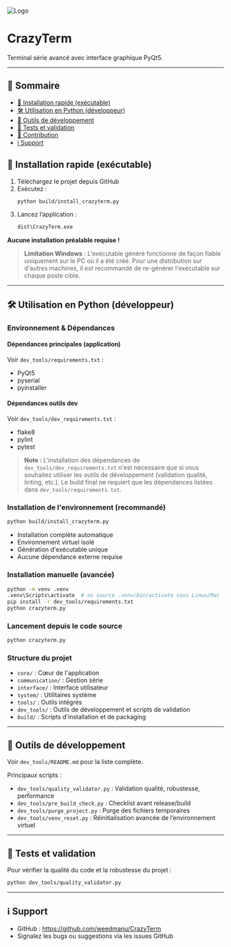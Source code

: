 ![Logo](assets/CrazyTerm.ico)

# CrazyTerm

Terminal série avancé avec interface graphique PyQt5.

---

## 📑 Sommaire
- [🏁 Installation rapide (exécutable)](#-installation-rapide-exécutable)
- [🛠️ Utilisation en Python (développeur)](#-utilisation-en-python-développeur)
- [🧰 Outils de développement](#-outils-de-développement)
- [🧪 Tests et validation](#-tests-et-validation)
- [🤝 Contribution](#-contribution)
- [ℹ️ Support](#-support)

## 🏁 Installation rapide (exécutable)

1. Téléchargez le projet depuis GitHub
2. Exécutez :
    ```bash
    python build/install_crazyterm.py
    ```
3. Lancez l’application :
    ```cmd
    dist\CrazyTerm.exe
    ```

**Aucune installation préalable requise !**

> **Limitation Windows** : L'exécutable généré fonctionne de façon fiable uniquement sur le PC où il a été créé. Pour une distribution sur d'autres machines, il est recommandé de re-générer l'exécutable sur chaque poste cible.

---

## 🛠️ Utilisation en Python (développeur)

### Environnement & Dépendances

#### Dépendances principales (application)
Voir `dev_tools/requirements.txt` :
- PyQt5
- pyserial
- pyinstaller

#### Dépendances outils dev
Voir `dev_tools/dev_requirements.txt` :
- flake8
- pylint
- pytest

> **Note :** L'installation des dépendances de `dev_tools/dev_requirements.txt` n'est nécessaire que si vous souhaitez utiliser les outils de développement (validation qualité, linting, etc.). Le build final ne requiert que les dépendances listées dans `dev_tools/requirements.txt`.

### Installation de l'environnement (recommandé)
```bash
python build/install_crazyterm.py
```
- Installation complète automatique
- Environnement virtuel isolé
- Génération d'exécutable unique
- Aucune dépendance externe requise

### Installation manuelle (avancée)
```bash
python -m venv .venv
.venv\Scripts\activate  # ou source .venv/bin/activate sous Linux/Mac
pip install -r dev_tools/requirements.txt
python crazyterm.py
```

### Lancement depuis le code source
```bash
python crazyterm.py
```

### Structure du projet
- `core/` : Cœur de l'application
- `communication/` : Gestion série
- `interface/` : Interface utilisateur
- `system/` : Utilitaires système
- `tools/` : Outils intégrés
- `dev_tools/` : Outils de développement et scripts de validation
- `build/` : Scripts d'installation et de packaging

---

## 🧰 Outils de développement
Voir `dev_tools/README.md` pour la liste complète.

Principaux scripts :
- `dev_tools/quality_validator.py` : Validation qualité, robustesse, performance
- `dev_tools/pre_build_check.py` : Checklist avant release/build
- `dev_tools/purge_project.py` : Purge des fichiers temporaires
- `dev_tools/venv_reset.py` : Réinitialisation avancée de l’environnement virtuel

---

## 🧪 Tests et validation
Pour vérifier la qualité du code et la robustesse du projet :
```bash
python dev_tools/quality_validator.py
```

---

## ℹ️ Support
- GitHub : https://github.com/weedmanu/CrazyTerm
- Signalez les bugs ou suggestions via les issues GitHub
